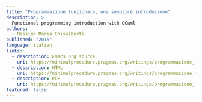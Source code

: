 ```yaml
---
title: "Programmazione funzionale, una semplice introduzione"
description: >
  Functional programming introduction with OCaml
authors:
  - Massimo Maria Ghisalberti
published: "2015"
language: italian
links:
  - description: Emacs Org source
    uri: https://minimalprocedure.pragmas.org/writings/programmazione_funzionale/programmazione_funzionale.org
  - description: HTML
    uri: https://minimalprocedure.pragmas.org/writings/programmazione_funzionale/programmazione_funzionale.html
  - description: PDF
    uri: https://minimalprocedure.pragmas.org/writings/programmazione_funzionale/programmazione_funzionale.pdf
featured: false
---
```


